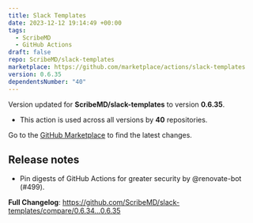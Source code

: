 ```yaml
---
title: Slack Templates
date: 2023-12-12 19:14:49 +00:00
tags:
  - ScribeMD
  - GitHub Actions
draft: false
repo: ScribeMD/slack-templates
marketplace: https://github.com/marketplace/actions/slack-templates
version: 0.6.35
dependentsNumber: "40"
---
```



Version updated for **ScribeMD/slack-templates** to version **0.6.35**.
- This action is used across all versions by **40** repositories.

Go to the [GitHub Marketplace](https://github.com/marketplace/actions/slack-templates) to find the latest changes.

## Release notes

- Pin digests of GitHub Actions for greater security by @renovate-bot (#499).

**Full Changelog**: https://github.com/ScribeMD/slack-templates/compare/0.6.34...0.6.35
